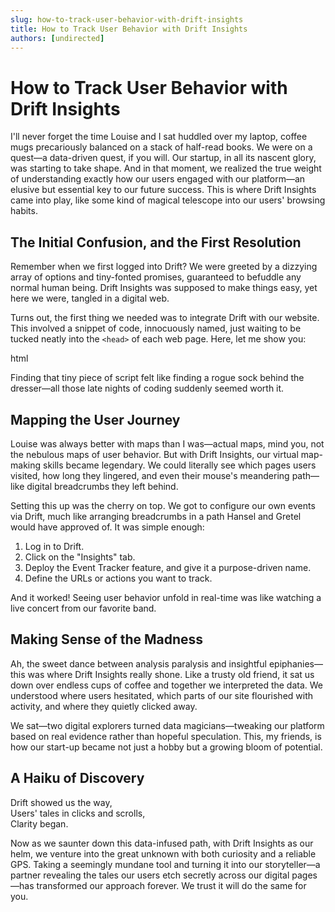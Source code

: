 ```yaml
---
slug: how-to-track-user-behavior-with-drift-insights
title: How to Track User Behavior with Drift Insights
authors: [undirected]
---
```


# How to Track User Behavior with Drift Insights

I'll never forget the time Louise and I sat huddled over my laptop, coffee mugs precariously balanced on a stack of half-read books. We were on a quest—a data-driven quest, if you will. Our startup, in all its nascent glory, was starting to take shape. And in that moment, we realized the true weight of understanding exactly how our users engaged with our platform—an elusive but essential key to our future success. This is where Drift Insights came into play, like some kind of magical telescope into our users' browsing habits.

## The Initial Confusion, and the First Resolution

Remember when we first logged into Drift? We were greeted by a dizzying array of options and tiny-fonted promises, guaranteed to befuddle any normal human being. Drift Insights was supposed to make things easy, yet here we were, tangled in a digital web.

Turns out, the first thing we needed was to integrate Drift with our website. This involved a snippet of code, innocuously named, just waiting to be tucked neatly into the `<head>` of each web page. Here, let me show you:

html
<script src="https://js.drift.com/v1/drift.js"></script>


Finding that tiny piece of script felt like finding a rogue sock behind the dresser—all those late nights of coding suddenly seemed worth it.

## Mapping the User Journey

Louise was always better with maps than I was—actual maps, mind you, not the nebulous maps of user behavior. But with Drift Insights, our virtual map-making skills became legendary. We could literally see which pages users visited, how long they lingered, and even their mouse's meandering path—like digital breadcrumbs they left behind.

Setting this up was the cherry on top. We got to configure our own events via Drift, much like arranging breadcrumbs in a path Hansel and Gretel would have approved of. It was simple enough: 

1. Log in to Drift.
2. Click on the "Insights" tab.
3. Deploy the Event Tracker feature, and give it a purpose-driven name.
4. Define the URLs or actions you want to track.

And it worked! Seeing user behavior unfold in real-time was like watching a live concert from our favorite band.

## Making Sense of the Madness

Ah, the sweet dance between analysis paralysis and insightful epiphanies—this was where Drift Insights really shone. Like a trusty old friend, it sat us down over endless cups of coffee and together we interpreted the data. We understood where users hesitated, which parts of our site flourished with activity, and where they quietly clicked away.

We sat—two digital explorers turned data magicians—tweaking our platform based on real evidence rather than hopeful speculation. This, my friends, is how our start-up became not just a hobby but a growing bloom of potential.

## A Haiku of Discovery

Drift showed us the way,  
Users' tales in clicks and scrolls,  
Clarity began.

Now as we saunter down this data-infused path, with Drift Insights as our helm, we venture into the great unknown with both curiosity and a reliable GPS. Taking a seemingly mundane tool and turning it into our storyteller—a partner revealing the tales our users etch secretly across our digital pages—has transformed our approach forever. We trust it will do the same for you.